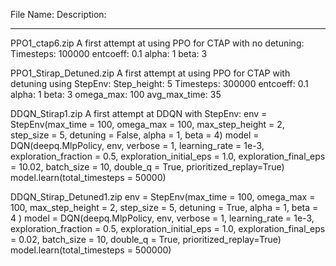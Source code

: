 File Name:                                       Description:
------------                                     -------------
PPO1_ctap6.zip                                   A first attempt at using PPO for CTAP with no detuning:
                                                 Timesteps: 100000
                                                 entcoeff:  0.1
                                                 alpha:     1
                                                 beta:      3
                                                 
PPO1_Stirap_Detuned.zip                          A first attempt at using PPO for CTAP with detuning using StepEnv:
                                                 Step_height: 5
                                                 Timesteps: 300000
                                                 entcoeff:  0.1
                                                 alpha:     1
                                                 beta:      3
                                                 omega_max: 100
                                                 avg_max_time: 35
                                                 
DDQN_Stirap1.zip                                 A first attempt at DDQN with StepEnv:
                                                 env = StepEnv(max_time = 100, omega_max = 100, max_step_height = 2, step_size =                                                                5, detuning = False, alpha = 1, beta = 4)
                                                 model = DQN(deepq.MlpPolicy, env, verbose = 1, learning_rate = 1e-3,                                                                          exploration_fraction = 0.5, exploration_initial_eps = 1.0,                                                                        exploration_final_eps = 10.02, batch_size = 10, double_q = True,
                                                             prioritized_replay=True)
                                                 model.learn(total_timesteps = 50000)
                                                 
                                                 
DDQN_Stirap_Detuned1.zip                         env = StepEnv(max_time = 100, omega_max = 100, max_step_height = 2, 
                                                               step_size = 5, detuning = True, alpha = 1, beta = 4 )
                                                 model = DQN(deepq.MlpPolicy, env, verbose = 1, learning_rate = 1e-3,                                                                          exploration_fraction = 0.5, exploration_initial_eps = 1.0,                                                                        exploration_final_eps = 0.02, batch_size = 10, double_q = True,
                                                             prioritized_replay=True)
                                                 model.learn(total_timesteps = 500000)